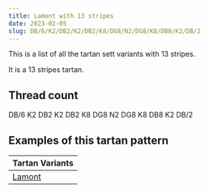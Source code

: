 ```yaml
---
title: Lamont with 13 stripes
date: 2023-02-05
slug: DB/6/K2/DB2/K2/DB2/K8/DG8/N2/DG8/K8/DB8/K2/DB/2
---
```

This is a list of all the tartan sett variants with 13 stripes.

It is a 13 stripes tartan.


## Thread count
DB/6 K2 DB2 K2 DB2 K8 DG8 N2 DG8 K8 DB8 K2 DB/2

## Examples of this tartan pattern

| Tartan Variants |
|---------------|
| [Lamont](/variants/db/6/k2/db2/k2/db2/k8/dg8/n2/dg8/k8/db8/k2/db/2-db000052-dg11450d-k000000-naaaaaa)||
